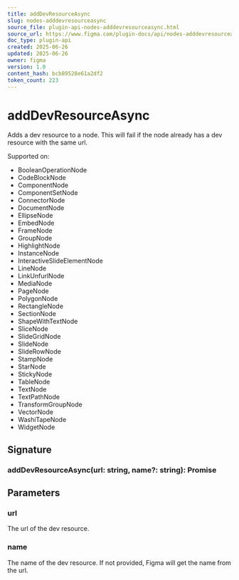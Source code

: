 ```yaml
---
title: addDevResourceAsync
slug: nodes-adddevresourceasync
source_file: plugin-api-nodes-adddevresourceasync.html
source_url: https://www.figma.com/plugin-docs/api/nodes-adddevresourceasync/
doc_type: plugin-api
created: 2025-06-26
updated: 2025-06-26
owner: figma
version: 1.0
content_hash: bcb89528e61a2df2
token_count: 223
---
```

# addDevResourceAsync

Adds a dev resource to a node. This will fail if the node already has a dev resource with the same url.

 Supported on:

- BooleanOperationNode
- CodeBlockNode
- ComponentNode
- ComponentSetNode
- ConnectorNode
- DocumentNode
- EllipseNode
- EmbedNode
- FrameNode
- GroupNode
- HighlightNode
- InstanceNode
- InteractiveSlideElementNode
- LineNode
- LinkUnfurlNode
- MediaNode
- PageNode
- PolygonNode
- RectangleNode
- SectionNode
- ShapeWithTextNode
- SliceNode
- SlideGridNode
- SlideNode
- SlideRowNode
- StampNode
- StarNode
- StickyNode
- TableNode
- TextNode
- TextPathNode
- TransformGroupNode
- VectorNode
- WashiTapeNode
- WidgetNode

## Signature

### addDevResourceAsync(url: string, name?: string): Promise

## Parameters

### url

The url of the dev resource.

### name

The name of the dev resource. If not provided, Figma will get the name from the url.